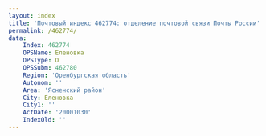 ```yaml
---
layout: index
title: 'Почтовый индекс 462774: отделение почтовой связи Почты России'
permalink: /462774/
data:
    Index: 462774
    OPSName: Еленовка
    OPSType: О
    OPSSubm: 462780
    Region: 'Оренбургская область'
    Autonom: ''
    Area: 'Ясненский район'
    City: Еленовка
    City1: ''
    ActDate: '20001030'
    IndexOld: ''
---
```

